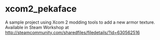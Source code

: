 # xcom2_pekaface
A sample project using Xcom 2 modding tools to add a new armor texture. Available in Steam Workshop at http://steamcommunity.com/sharedfiles/filedetails/?id=630562516
